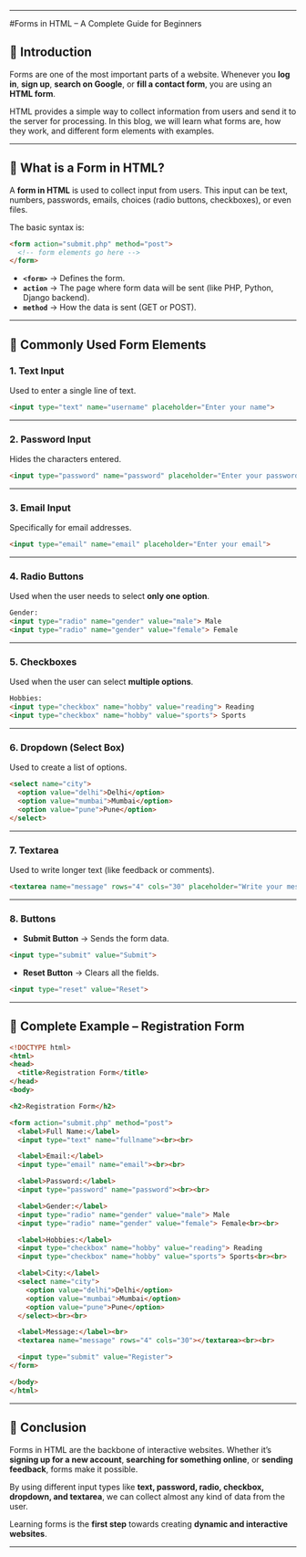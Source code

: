 
---

#Forms in HTML – A Complete Guide for Beginners

## 📌 Introduction

Forms are one of the most important parts of a website. Whenever you **log in**, **sign up**, **search on Google**, or **fill a contact form**, you are using an **HTML form**.

HTML provides a simple way to collect information from users and send it to the server for processing. In this blog, we will learn what forms are, how they work, and different form elements with examples.

---

## 🔹 What is a Form in HTML?

A **form in HTML** is used to collect input from users. This input can be text, numbers, passwords, emails, choices (radio buttons, checkboxes), or even files.

The basic syntax is:

```html
<form action="submit.php" method="post">
  <!-- form elements go here -->
</form>
```

* **`<form>`** → Defines the form.
* **`action`** → The page where form data will be sent (like PHP, Python, Django backend).
* **`method`** → How the data is sent (GET or POST).

---

## 🔹 Commonly Used Form Elements

### 1. Text Input

Used to enter a single line of text.

```html
<input type="text" name="username" placeholder="Enter your name">
```

---

### 2. Password Input

Hides the characters entered.

```html
<input type="password" name="password" placeholder="Enter your password">
```

---

### 3. Email Input

Specifically for email addresses.

```html
<input type="email" name="email" placeholder="Enter your email">
```

---

### 4. Radio Buttons

Used when the user needs to select **only one option**.

```html
Gender:
<input type="radio" name="gender" value="male"> Male
<input type="radio" name="gender" value="female"> Female
```

---

### 5. Checkboxes

Used when the user can select **multiple options**.

```html
Hobbies:
<input type="checkbox" name="hobby" value="reading"> Reading
<input type="checkbox" name="hobby" value="sports"> Sports
```

---

### 6. Dropdown (Select Box)

Used to create a list of options.

```html
<select name="city">
  <option value="delhi">Delhi</option>
  <option value="mumbai">Mumbai</option>
  <option value="pune">Pune</option>
</select>
```

---

### 7. Textarea

Used to write longer text (like feedback or comments).

```html
<textarea name="message" rows="4" cols="30" placeholder="Write your message"></textarea>
```

---

### 8. Buttons

* **Submit Button** → Sends the form data.

```html
<input type="submit" value="Submit">
```

* **Reset Button** → Clears all the fields.

```html
<input type="reset" value="Reset">
```

---

## 🔹 Complete Example – Registration Form

```html
<!DOCTYPE html>
<html>
<head>
  <title>Registration Form</title>
</head>
<body>

<h2>Registration Form</h2>

<form action="submit.php" method="post">
  <label>Full Name:</label>
  <input type="text" name="fullname"><br><br>

  <label>Email:</label>
  <input type="email" name="email"><br><br>

  <label>Password:</label>
  <input type="password" name="password"><br><br>

  <label>Gender:</label>
  <input type="radio" name="gender" value="male"> Male
  <input type="radio" name="gender" value="female"> Female<br><br>

  <label>Hobbies:</label>
  <input type="checkbox" name="hobby" value="reading"> Reading
  <input type="checkbox" name="hobby" value="sports"> Sports<br><br>

  <label>City:</label>
  <select name="city">
    <option value="delhi">Delhi</option>
    <option value="mumbai">Mumbai</option>
    <option value="pune">Pune</option>
  </select><br><br>

  <label>Message:</label><br>
  <textarea name="message" rows="4" cols="30"></textarea><br><br>

  <input type="submit" value="Register">
</form>

</body>
</html>
```

---

## 📌 Conclusion

Forms in HTML are the backbone of interactive websites. Whether it’s **signing up for a new account**, **searching for something online**, or **sending feedback**, forms make it possible.

By using different input types like **text, password, radio, checkbox, dropdown, and textarea**, we can collect almost any kind of data from the user.

Learning forms is the **first step** towards creating **dynamic and interactive websites**.

---
